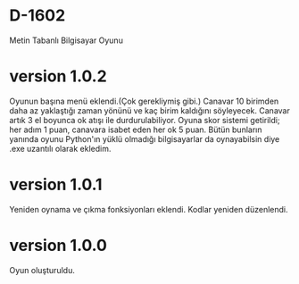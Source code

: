 # D-1602
Metin Tabanlı Bilgisayar Oyunu
# version 1.0.2
Oyunun başına menü eklendi.(Çok gerekliymiş gibi.) Canavar 10 birimden daha az yaklaştığı zaman yönünü ve kaç birim kaldığını söyleyecek. Canavar artık 3 el boyunca ok atışı ile durdurulabiliyor. Oyuna skor sistemi getirildi; her adım 1 puan, canavara isabet eden her ok 5 puan. Bütün bunların yanında oyunu Python'ın yüklü olmadığı bilgisayarlar da oynayabilsin diye .exe uzantılı olarak ekledim.
# version 1.0.1
Yeniden oynama ve çıkma fonksiyonları eklendi. Kodlar yeniden düzenlendi.
# version 1.0.0
Oyun oluşturuldu.

